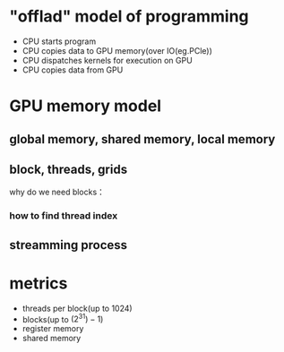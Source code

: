 # "offlad" model of programming
- CPU starts program
- CPU copies data to GPU memory(over IO(eg.PCle))
- CPU dispatches kernels for execution on GPU
- CPU copies data from GPU
# GPU memory model
## global memory, shared memory, local memory
## block, threads, grids
why do we need blocks：
### how to find thread index

## streamming process

# metrics
- threads per block(up to 1024)
- blocks(up to $(2^31) - 1$)
- register memory
- shared memory
